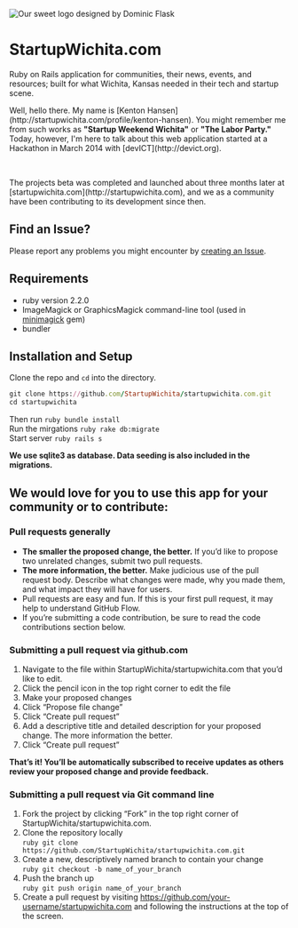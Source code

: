  ![Our sweet logo designed by Dominic Flask](http://www.startupwichita.com/assets/tophandlogo-02-4bd31d8d294b67de4cc32b2c5141d6a9.png?style="align:center")
  <h1>StartupWichita.com</h1>
<h4">Ruby on Rails application for communities, their news, events, and resources; built for what Wichita, Kansas needed in their tech and startup scene.</h4>
<br>
<p>Well, hello there. My name is [Kenton Hansen](http://startupwichita.com/profile/kenton-hansen). You might remember me from such works as <b>"Startup Weekend Wichita"</b> or <b>"The Labor Party."</b> Today, however, I'm here to talk about this web application started at a Hackathon in March 2014 with [devICT](http://devict.org).</p>
<br>
<p>The projects beta was completed and launched about three months later at [startupwichita.com](http://startupwichita.com), and we as a community have been contributing to its development since then.</p>

## Find an Issue?
Please report any problems you might encounter by [creating an Issue](https://github.com/StartupWichita/startupwichita.com/issues).

## Requirements

- ruby version 2.2.0
- ImageMagick or GraphicsMagick command-line tool (used in
  [minimagick](https://github.com/minimagick/minimagick) gem)
- bundler

## Installation and Setup

Clone the repo and `cd` into the directory.
```ruby
git clone https://github.com/StartupWichita/startupwichita.com.git
cd startupwichita
```
Then run ```ruby bundle install ```<br>
Run the mirgations ``` ruby rake db:migrate ```<br>
Start server ``` ruby rails s ```

<p><b>We use sqlite3 as database. Data seeding is also included in the migrations.</b></p>

## We would love for you to use this app for your community or to contribute:

### Pull requests generally

 - <b>The smaller the proposed change, the better.</b> If you’d like to propose two unrelated changes, submit two pull requests.
 - <b>The more information, the better.</b> Make judicious use of the pull request body. Describe what changes were made, why you made them, and what impact they will have for users.
 - Pull requests are easy and fun. If this is your first pull request, it may help to understand GitHub Flow.
 - If you’re submitting a code contribution, be sure to read the code contributions section below.

 ### Submitting a pull request via github.com
 1. Navigate to the file within StartupWichita/startupwichita.com that you’d like to edit.
 2. Click the pencil icon in the top right corner to edit the file
 3. Make your proposed changes
 4. Click “Propose file change”
 5. Click “Create pull request”
 6. Add a descriptive title and detailed description for your proposed change. The more information the better.
 7. Click “Create pull request”<br>

 <p><b>That’s it! You’ll be automatically subscribed to receive updates as others review your proposed change and provide feedback.</b></p>

 ### Submitting a pull request via Git command line
 1. Fork the project by clicking “Fork” in the top right corner of StartupWichita/startupwichita.com.
 2. Clone the repository locally <br>
 ```ruby git clone https://github.com/StartupWichita/startupwichita.com.git ```
 3. Create a new, descriptively named branch to contain your change <br> ``` ruby git checkout -b name_of_your_branch ```
 4. Push the branch up <br> ```ruby git push origin name_of_your_branch ```
 5. Create a pull request by visiting https://github.com/your-username/startupwichita.com and following the instructions at the top of the screen.
